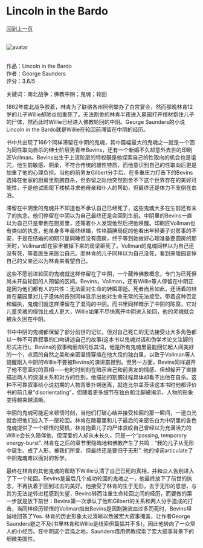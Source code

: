 # Lincoln in the Bardo
[回到上一页](https://boheme13.github.io/Reviews/)  &nbsp;&nbsp;
<br>
<br>

![avatar](https://s.hdnux.com/photos/57/07/44/12351753/4/rawImage.jpg)
<br>
<br>

作品：Lincoln in the Bardo<br>
作者：George Saunders<br>
评分：3.6/5<br>

关键词：南北战争；佛教中阴；鬼魂；轮回


1862年南北战争胶着，林肯为了联络各州照例举办了白宫宴会，然而那晚林肯12岁的儿子Willie却肺炎加重死了。无法割舍的林肯半夜进入墓园打开棺材抱住儿子的尸体，然而此时Willie已经进入佛教轮回的中阴。George Saunders的小说Lincoln in the Bardo就是Willie在轮回前滞留在中阴的经历。

书中共出现了166个同样滞留在中阴的鬼魂，其中篇幅最大的鬼魂之一就是一个因为同性取向自杀的绅士阶层男青年Bevins，还有一个新婚不久却意外去世的印刷匠Vollman。Bevins出生于上流阶层的特权既是他探索自己的性取向的机会也是诅咒，他生前敏感、阴柔，不符合传统的雄性特质，而他意识到自己的性取向后更是加重了他的心理负担。当他的前男友Gilbert分手后，在多重压力打击下的Bevins选择在他家的厨房里割腕自杀，但弥留之际他突然割舍不下这个世界存在的美好可能性，于是他试图爬下楼梯寻求他母亲和仆人的帮助，但最终还是体力不支倒在血泊。

滞留在中阴里的鬼魂并不知道也不承认自己已经死了，这些鬼魂大多在生前还有未了的执念，他们停留在中阴以为自己最终还是会回到生前。中阴里的Bevins一直以为自己只是晕倒在厨房里，还等着仆人发现他然后把他唤醒。印刷匠Vollman也有类似的执念，他单身多年最终结婚，性格腼腆局促的他看出年轻妻子对房事的不安，于是在结婚的初期只是同睡但没有圆房，终于等到她做好心理准备要圆房的那天时，Vollman却在家里被掉下来的房梁砸死了。Vollman的鬼魂同样以为自己还没有死，等着医生来医治自己。而林肯的儿子同样以为自己没死，看到来陵园哀悼自己的父亲还以为林肯来看望自己。

这些不愿前进轮回的鬼魂就这样停留在了中阴，一个藏传佛教概念，专门为已死但尚未开启轮回的人预留的区间。Bevins，Vollman，还有Willie等人停留在中阴正是因为他们都有人的共性：无法面对生命的转瞬即逝。死者尚且如此，还活着的林肯在墓园里对儿子遗体的告别同样显示出他对生命无常的无法接受。带着这种否定和偏执，鬼魂们就这样滞留在了混沌的中阴。而书里同样暗示了中阴的陈腐，它对儿童灵魂的侵蚀比成人更大，Willie如果不尽快离开中阴进入轮回，他的灵魂就会被永久困在中阴。

书中中阴的鬼魂都保留了部分前世的记忆，但对自己死亡的无法接受让大多角色都以一种不可靠叙事的口吻讲述自己的故事(这本书以鬼魂对话和伪学术论文注脚的形式进行)。Bevins的叙事绚丽却闪烁其词，他是所有鬼魂里最能回忆起人间美好的一个，点滴的自然之美和亲密温情穿插在他大段的独白里，以致于Vollman等人提醒刚入中阴的Willie不要被Bevins的演讲震撼到。但另一方面，Bevins同样避开了他不愿面对的真相——他时时刻刻在暗示自己和前男友的情感、但却躲开了直接描述两人的浪漫关系和对方的性别，他描述的割腕过程具体却看不出他在自杀。这种不可靠叙事给小说初期的人物背景扑朔迷离，就连比尔盖茨读这本书时他都评价书的前几章”disorientating”，但随着更多细节在独白和注脚被揭示，人物的形象变得越来越清晰。

中阴的鬼魂可能迎来顿悟时刻，当他们打破心结并接受轮回的那一瞬间，一道白光就会把他们拉入下一层轮回。林肯在陵墓里和儿子最后的亲密告白为中阴里的各色鬼魂提供了一个顿悟的契机，林肯抱着儿子的尸体哀叹自己曾经以为充满活力的Willie会长久陪伴他，但深爱的人却从未长久，只是一个“passing, temporary energy-burst”. 林肯在之后的章节里隐晦地和佛教产生了共鸣：“我的儿子从无形中诞生、成了人形，被我们所爱、但最终还是要归于无形”. 他的悼词articulate了中阴鬼魂难以面对的哲学。

最终在林肯的其他鬼魂的帮助下Willie认清了自己已死的真相，并和众人告别进入了下一个轮回。Bevins是最后几个成功轮回的鬼魂之一，他最终放下了前世的执念，不再执着于回到过去的美好。他接受了林肯的生于无形，去于无形的思想，与其为无法逆转进程感到失望，Bevins转而注重生命轮回之间的经历，而要做的第一步就是放下前世：Bevins第一次承认了他和Gilbert的关系和两人分手造成的打击，当同样经历顿悟的Vollman指出Bevins是因割腕流血过多而死时，Bevins坦诚地回答了Yes. 林肯的历史形象太过清晰以致被宏大叙事掩盖，让作者George Saunders避之不及(书里林肯和Willie是线索但篇幅并不多)，因此他转向了一众常人的小经历。在中阴这个混沌之地，Saunders借用佛教探索了宏大叙事背景下的细微美国性。